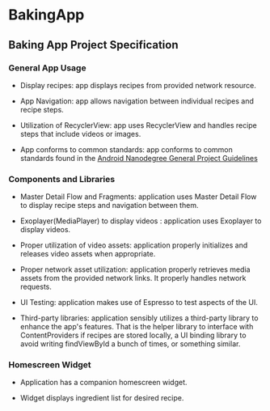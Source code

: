 # BakingApp


## Baking App Project Specification

### General App Usage
* Display recipes: app displays recipes from provided network resource.

* App Navigation: app allows navigation between individual recipes and recipe steps.

* Utilization of RecyclerView: app uses RecyclerView and handles recipe steps that include videos or images.

* App conforms to common standards: app conforms to common standards found in the [Android Nanodegree General Project Guidelines](http://udacity.github.io/android-nanodegree-guidelines/core.html)

 

### Components and Libraries
* Master Detail Flow and Fragments: application uses Master Detail Flow to display recipe steps and navigation between them.

* Exoplayer(MediaPlayer) to display videos : application uses Exoplayer to display videos.

* Proper utilization of video assets: application properly initializes and releases video assets when appropriate.

* Proper network asset utilization: application properly retrieves media assets from the provided network links. It properly handles network requests.

* UI Testing: application makes use of Espresso to test aspects of the UI.

* Third-party libraries: application sensibly utilizes a third-party library to enhance the app's features. That is the helper library to interface with ContentProviders if recipes are stored locally, a UI binding library to avoid writing findViewById a bunch of times, or something similar.

 

### Homescreen Widget
* Application has a companion homescreen widget.

* Widget displays ingredient list for desired recipe.
